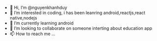- 👋 Hi, I’m @nguyenkhanhduy
- 👀 I’m interested in coding, i has been leanring android,reactjs,react native,nodejs
- 🌱 I’m currently learning android
- 💞️ I’m looking to collaborate on someone interting about education app
- 📫 How to reach me ...

<!---
khanhduy86/khanhduy86 is a ✨ special ✨ repository because its `README.md` (this file) appears on your GitHub profile.
You can click the Preview link to take a look at your changes.
--->

